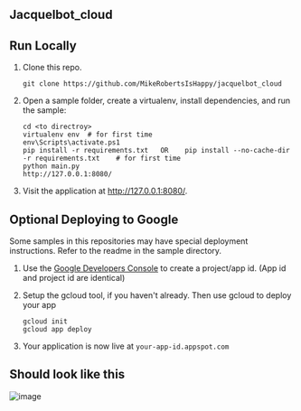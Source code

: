 ## Jacquelbot_cloud


## Run Locally

1. Clone this repo.

   ```
   git clone https://github.com/MikeRobertsIsHappy/jacquelbot_cloud
   ```

2. Open a sample folder, create a virtualenv, install dependencies, and run the sample:

   ```
   cd <to directroy>
   virtualenv env  # for first time
   env\Scripts\activate.ps1
   pip install -r requirements.txt   OR    pip install --no-cache-dir -r requirements.txt    # for first time
   python main.py
   http://127.0.0.1:8080/
   ```

3. Visit the application at  http://127.0.0.1:8080/.


## Optional Deploying to Google

Some samples in this repositories may have special deployment instructions. Refer to the readme in the sample directory.

1. Use the [Google Developers Console](https://console.developer.google.com)  to create a project/app id. (App id and project id are identical)

2. Setup the gcloud tool, if you haven't already. Then use gcloud to deploy your app
   ```
   gcloud init
   gcloud app deploy
   ```
3. Your application is now live at `your-app-id.appspot.com`<br>
   
## Should look like this
   
![image](https://user-images.githubusercontent.com/24612642/127243533-01abc988-21ac-4437-9cbe-62f4389f7090.png)
   
